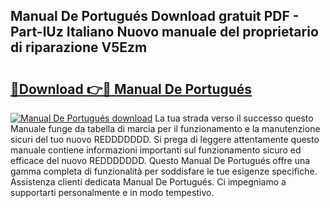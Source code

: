 ## Manual De Portugués Download gratuit PDF - Part-lUz Italiano Nuovo manuale del proprietario di riparazione V5Ezm

# <h2><a href="http://df9gmrd.blite.top/?on=Manual+De+Portugu%c3%a9s">🔗Download 👉🔴 Manual De Portugués</a></h2>

[![Manual De Portugués download](https://i.imgur.com/lujVjoI.png)](http://df9gmrd.blite.top/?on=Manual+De+Portugu%c3%a9s)
La tua strada verso il successo questo Manuale funge da tabella di marcia per il funzionamento e la manutenzione sicuri del tuo nuovo REDDDDDDD. Si prega di leggere attentamente questo manuale contiene informazioni importanti sul funzionamento sicuro ed efficace del nuovo REDDDDDDD. Questo Manual De Portugués offre una gamma completa di funzionalità per soddisfare le tue esigenze specifiche. Assistenza clienti dedicata Manual De Portugués. Ci impegniamo a supportarti personalmente e in modo tempestivo.
